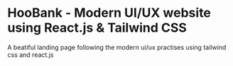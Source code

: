 # HooBank - Modern UI/UX website using React.js & Tailwind CSS

A beatiful landing page following the modern ui/ux practises using tailwind css and react.js